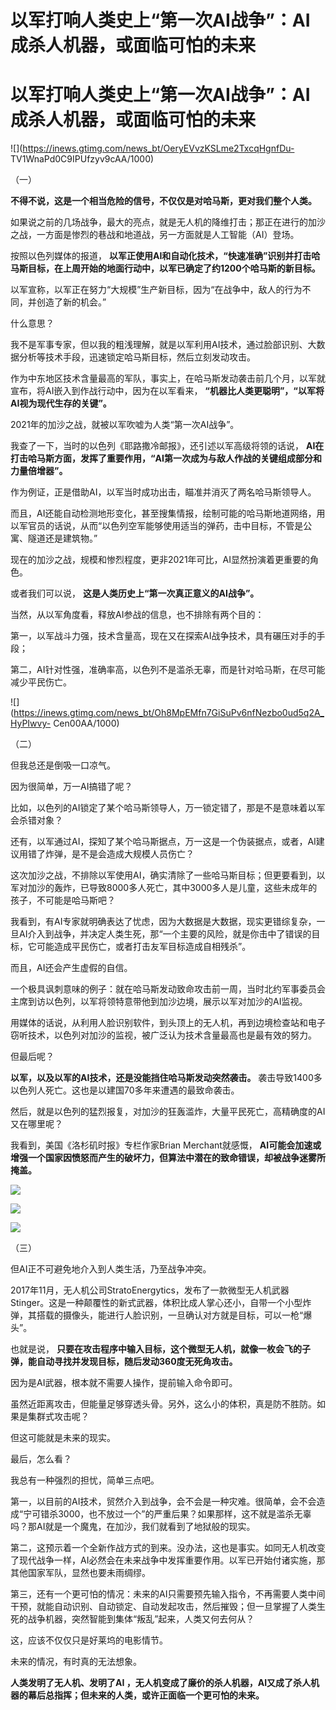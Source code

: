 # 以军打响人类史上“第一次AI战争”：AI成杀人机器，或面临可怕的未来

# 以军打响人类史上“第一次AI战争”：AI成杀人机器，或面临可怕的未来

![](https://inews.gtimg.com/news_bt/OeryEVvzKSLme2TxcqHgnfDu-
TV1WnaPd0C9IPUfzyv9cAA/1000)

（一）

**不得不说，这是一个相当危险的信号，不仅仅是对哈马斯，更对我们整个人类。**

如果说之前的几场战争，最大的亮点，就是无人机的降维打击；那正在进行的加沙之战，一方面是惨烈的巷战和地道战，另一方面就是人工智能（AI）登场。

按照以色列媒体的报道，
**以军正使用AI和自动化技术，“快速准确”识别并打击哈马斯目标，在上周开始的地面行动中，以军已确定了约1200个哈马斯的新目标。**

以军宣称，以军正在努力“大规模”生产新目标，因为“在战争中，敌人的行为不同，并创造了新的机会。”

什么意思？

我不是军事专家，但以我的粗浅理解，就是以军利用AI技术，通过脸部识别、大数据分析等技术手段，迅速锁定哈马斯目标，然后立刻发动攻击。

作为中东地区技术含量最高的军队，事实上，在哈马斯发动袭击前几个月，以军就宣布，将AI嵌入到作战行动中，因为在以军看来，
**“机器比人类更聪明”，“以军将AI视为现代生存的关键”。**

2021年的加沙之战，就被以军吹嘘为人类“第一次AI战争”。

我查了一下，当时的以色列《耶路撒冷邮报》，还引述以军高级将领的话说，
**AI在打击哈马斯方面，发挥了重要作用，“AI第一次成为与敌人作战的关键组成部分和力量倍增器”。**

作为例证，正是借助AI，以军当时成功出击，瞄准并消灭了两名哈马斯领导人。

而且，AI还能自动检测地形变化，甚至搜集情报，绘制可能的哈马斯地道网络，用以军官员的话说，从而“以色列空军能够使用适当的弹药，击中目标，不管是公寓、隧道还是建筑物。”

现在的加沙之战，规模和惨烈程度，更非2021年可比，AI显然扮演着更重要的角色。

或者我们可以说， **这是人类历史上“第一次真正意义的AI战争”。**

当然，从以军角度看，释放AI参战的信息，也不排除有两个目的：

第一，以军战斗力强，技术含量高，现在又在探索AI战争技术，具有碾压对手的手段；

第二，AI针对性强，准确率高，以色列不是滥杀无辜，而是针对哈马斯，在尽可能减少平民伤亡。

![](https://inews.gtimg.com/news_bt/Oh8MpEMfn7GiSuPv6nfNezbo0ud5q2A_HyPIwvy-
Cen00AA/1000)

（二）

但我总还是倒吸一口凉气。

因为很简单，万一AI搞错了呢？

比如，以色列的AI锁定了某个哈马斯领导人，万一锁定错了，那是不是意味着以军会杀错对象？

还有，以军通过AI，探知了某个哈马斯据点，万一这是一个伪装据点，或者，AI建议用错了炸弹，是不是会造成大规模人员伤亡？

这次加沙之战，不排除以军使用AI，确实清除了一些哈马斯目标；但更要看到，以军对加沙的轰炸，已导致8000多人死亡，其中3000多人是儿童，这些未成年的孩子，不可能是哈马斯吧？

我看到，有AI专家就明确表达了忧虑，因为大数据是大数据，现实更错综复杂，一旦AI介入到战争，并决定人类生死，那“一个主要的风险，就是你击中了错误的目标，它可能造成平民伤亡，或者打击友军目标造成自相残杀”。

而且，AI还会产生虚假的自信。

一个极具讽刺意味的例子：就在哈马斯发动致命攻击前一周，当时北约军事委员会主席到访以色列，以军将领特意带他到加沙边境，展示以军对加沙的AI监视。

用媒体的话说，从利用人脸识别软件，到头顶上的无人机，再到边境检查站和电子窃听技术，以色列对加沙的监视，被广泛认为技术含量最高也是最有效的努力。

但最后呢？

**以军，以及以军的AI技术，还是没能挡住哈马斯发动突然袭击。** 袭击导致1400多以色列人死亡。这也是以建国70多年来遭遇的最致命袭击。

然后，就是以色列的猛烈报复，对加沙的狂轰滥炸，大量平民死亡，高精确度的AI又在哪里呢？

我看到，美国《洛杉矶时报》专栏作家Brian Merchant就感慨，
**AI可能会加速或增强一个国家因愤怒而产生的破坏力，但算法中潜在的致命错误，却被战争迷雾所掩盖。**

![](https://inews.gtimg.com/news_bt/O5x_GKFVN_6hXx2zYw0EivBIHkbwNkpXA1O5TAAVwMZIwAA/1000)

![](https://inews.gtimg.com/news_bt/GliwvgpFOIBQ8r59vuVs_G_XRPv71lM85JtLpW9Cq_eeoAA/0)

![](https://inews.gtimg.com/news_bt/GMgWLnQqRbeyZO6v8G1ztnf8lSqDEyngPeqRK_zx-3KBEAA/0)

（三）

但AI正不可避免地介入到人类生活，乃至战争冲突。

2017年11月，无人机公司StratoEnergytics，发布了一款微型无人机武器Stinger。这是一种颠覆性的新式武器，体积比成人掌心还小，自带一个小型炸弹，其搭载的摄像头，能进行人脸识别，一旦确认对方就是目标，可以一枪“爆头”。

也就是说， **只要在攻击程序中输入目标，这个微型无人机，就像一枚会飞的子弹，能自动寻找并发现目标，随后发动360度无死角攻击。**

因为是AI武器，根本就不需要人操作，提前输入命令即可。

虽然近距离攻击，但能量足够穿透头骨。另外，这么小的体积，真是防不胜防。如果是集群式攻击呢？

但这可能就是未来的现实。

最后，怎么看？

我总有一种强烈的担忧，简单三点吧。

第一，以目前的AI技术，贸然介入到战争，会不会是一种灾难。很简单，会不会造成“宁可错杀3000，也不放过一个”的严重后果？如果那样，这不就是滥杀无辜吗？那AI就是一个魔鬼，在加沙，我们就看到了地狱般的现实。

第二，这预示着一个全新作战方式的到来。没办法，这也是事实。如同无人机改变了现代战争一样，AI必然会在未来战争中发挥重要作用。以军已开始付诸实施，那其他国家军队，显然也要未雨绸缪。

第三，还有一个更可怕的情况：未来的AI只需要预先输入指令，不再需要人类中间干预，就能自动识别、自动锁定、自动发起攻击，然后摧毁；但一旦掌握了人类生死的战争机器，突然智能到集体“叛乱”起来，人类又何去何从？

这，应该不仅仅只是好莱坞的电影情节。

未来的情况，有时真的无法想象。

**人类发明了无人机、发明了AI ，无人机变成了廉价的杀人机器，AI又成了杀人机器的幕后总指挥；但未来的人类，或许正面临一个更可怕的未来。**

